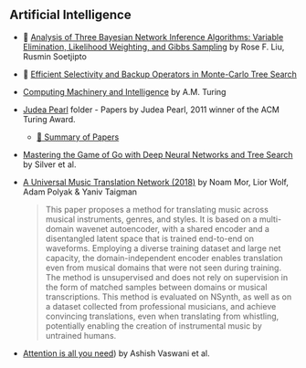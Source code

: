 ## Artificial Intelligence

* :scroll: [Analysis of Three Bayesian Network Inference Algorithms: Variable Elimination, Likelihood Weighting, and Gibbs Sampling](3-bayesian-network-inference-algorithm.pdf) by Rose F. Liu, Rusmin Soetjipto

* :scroll: [Efficient Selectivity and Backup Operators in Monte-Carlo Tree Search](efficient-selectivity-and-backup-operators-in-monte-carlo-tree-search.pdf)

* [Computing Machinery and Intelligence](http://www.csee.umbc.edu/courses/471/papers/turing.pdf) by A.M. Turing

* [Judea Pearl](http://bayes.cs.ucla.edu/jp_home.html) folder - Papers by Judea Pearl, 2011 winner of the ACM Turing Award.
   * [:open_file_folder: Summary of Papers](judea_pearl/)

* [Mastering the Game of Go with Deep Neural Networks and Tree Search](http://airesearch.com/wp-content/uploads/2016/01/deepmind-mastering-go.pdf) by Silver et al.

* [A Universal Music Translation Network (2018)](https://arxiv.org/pdf/1805.07848.pdf) by Noam Mor, Lior Wolf, Adam Polyak & Yaniv Taigman
    > This paper proposes a method for translating music across musical instruments, genres, and styles. It is based on a multi-domain wavenet autoencoder, with a shared encoder and a disentangled latent space that is trained end-to-end on waveforms. Employing a diverse training dataset and large net capacity, the domain-independent encoder enables translation even from musical domains that were not seen during training. The method is unsupervised and does not rely on supervision in the form of matched samples between domains or musical transcriptions. This method is evaluated on NSynth, as well as on a dataset collected from professional musicians, and achieve convincing translations, even when translating from whistling, potentially enabling the creation of instrumental music by untrained humans.

* [Attention is all you need](http://papers.neurips.cc/paper/7181-attention-is-all-you-need.pdf)) by Ashish Vaswani et al.
